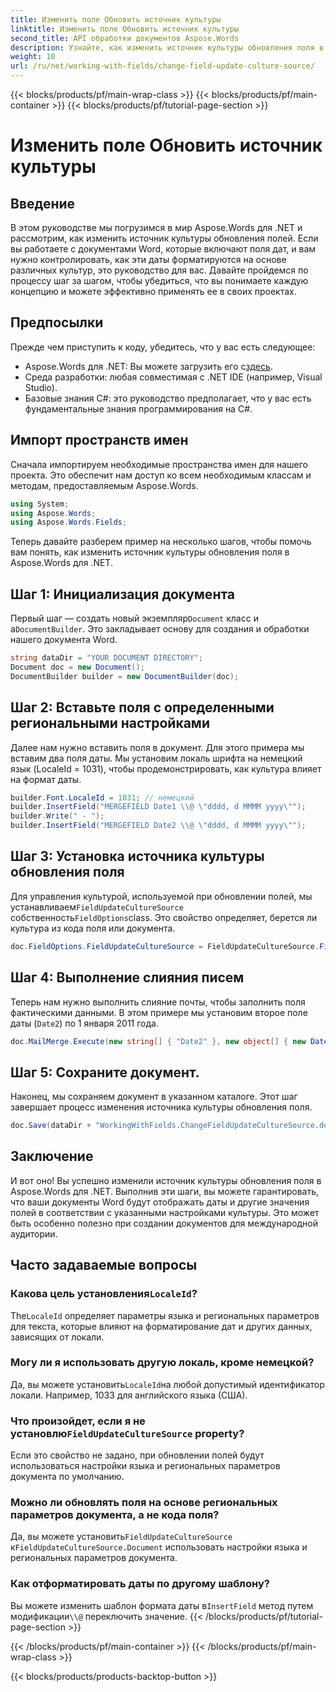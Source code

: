 ```yaml
---
title: Изменить поле Обновить источник культуры
linktitle: Изменить поле Обновить источник культуры
second_title: API обработки документов Aspose.Words
description: Узнайте, как изменить источник культуры обновления поля в Aspose.Words для .NET с помощью этого руководства. Легко управляйте форматированием даты на основе различных культур.
weight: 10
url: /ru/net/working-with-fields/change-field-update-culture-source/
---
```


{{< blocks/products/pf/main-wrap-class >}}
{{< blocks/products/pf/main-container >}}
{{< blocks/products/pf/tutorial-page-section >}}

# Изменить поле Обновить источник культуры

## Введение

В этом руководстве мы погрузимся в мир Aspose.Words для .NET и рассмотрим, как изменить источник культуры обновления полей. Если вы работаете с документами Word, которые включают поля дат, и вам нужно контролировать, как эти даты форматируются на основе различных культур, это руководство для вас. Давайте пройдемся по процессу шаг за шагом, чтобы убедиться, что вы понимаете каждую концепцию и можете эффективно применять ее в своих проектах.

## Предпосылки

Прежде чем приступить к коду, убедитесь, что у вас есть следующее:

-  Aspose.Words для .NET: Вы можете загрузить его с[здесь](https://releases.aspose.com/words/net/).
- Среда разработки: любая совместимая с .NET IDE (например, Visual Studio).
- Базовые знания C#: это руководство предполагает, что у вас есть фундаментальные знания программирования на C#.

## Импорт пространств имен

Сначала импортируем необходимые пространства имен для нашего проекта. Это обеспечит нам доступ ко всем необходимым классам и методам, предоставляемым Aspose.Words.

```csharp
using System;
using Aspose.Words;
using Aspose.Words.Fields;
```

Теперь давайте разберем пример на несколько шагов, чтобы помочь вам понять, как изменить источник культуры обновления поля в Aspose.Words для .NET.

## Шаг 1: Инициализация документа

 Первый шаг — создать новый экземпляр`Document` класс и а`DocumentBuilder`. Это закладывает основу для создания и обработки нашего документа Word.

```csharp
string dataDir = "YOUR DOCUMENT DIRECTORY";
Document doc = new Document();
DocumentBuilder builder = new DocumentBuilder(doc);
```

## Шаг 2: Вставьте поля с определенными региональными настройками

Далее нам нужно вставить поля в документ. Для этого примера мы вставим два поля даты. Мы установим локаль шрифта на немецкий язык (LocaleId = 1031), чтобы продемонстрировать, как культура влияет на формат даты.

```csharp
builder.Font.LocaleId = 1031; // немецкий
builder.InsertField("MERGEFIELD Date1 \\@ \"dddd, d MMMM yyyy\"");
builder.Write(" - ");
builder.InsertField("MERGEFIELD Date2 \\@ \"dddd, d MMMM yyyy\"");
```

## Шаг 3: Установка источника культуры обновления поля

 Для управления культурой, используемой при обновлении полей, мы устанавливаем`FieldUpdateCultureSource` собственность`FieldOptions`class. Это свойство определяет, берется ли культура из кода поля или документа.

```csharp
doc.FieldOptions.FieldUpdateCultureSource = FieldUpdateCultureSource.FieldCode;
```

## Шаг 4: Выполнение слияния писем

Теперь нам нужно выполнить слияние почты, чтобы заполнить поля фактическими данными. В этом примере мы установим второе поле даты (`Date2`) по 1 января 2011 года.

```csharp
doc.MailMerge.Execute(new string[] { "Date2" }, new object[] { new DateTime(2011, 1, 1) });
```

## Шаг 5: Сохраните документ.

Наконец, мы сохраняем документ в указанном каталоге. Этот шаг завершает процесс изменения источника культуры обновления поля.

```csharp
doc.Save(dataDir + "WorkingWithFields.ChangeFieldUpdateCultureSource.docx");
```

## Заключение

И вот оно! Вы успешно изменили источник культуры обновления поля в Aspose.Words для .NET. Выполнив эти шаги, вы можете гарантировать, что ваши документы Word будут отображать даты и другие значения полей в соответствии с указанными настройками культуры. Это может быть особенно полезно при создании документов для международной аудитории.

## Часто задаваемые вопросы

###  Какова цель установления`LocaleId`?
 The`LocaleId` определяет параметры языка и региональных параметров для текста, которые влияют на форматирование дат и других данных, зависящих от локали.

### Могу ли я использовать другую локаль, кроме немецкой?
 Да, вы можете установить`LocaleId`на любой допустимый идентификатор локали. Например, 1033 для английского языка (США).

###  Что произойдет, если я не установлю`FieldUpdateCultureSource` property?
Если это свойство не задано, при обновлении полей будут использоваться настройки языка и региональных параметров документа по умолчанию.

### Можно ли обновлять поля на основе региональных параметров документа, а не кода поля?
 Да, вы можете установить`FieldUpdateCultureSource` к`FieldUpdateCultureSource.Document` использовать настройки языка и региональных параметров документа.

### Как отформатировать даты по другому шаблону?
 Вы можете изменить шаблон формата даты в`InsertField` метод путем модификации`\\@` переключить значение.
{{< /blocks/products/pf/tutorial-page-section >}}

{{< /blocks/products/pf/main-container >}}
{{< /blocks/products/pf/main-wrap-class >}}

{{< blocks/products/products-backtop-button >}}

